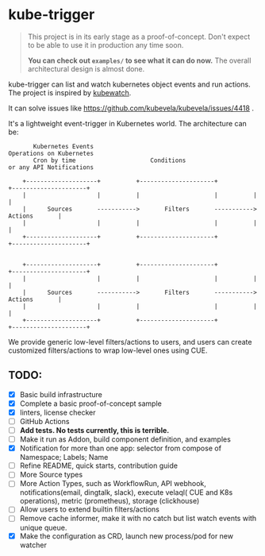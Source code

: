 # kube-trigger

> This project is in its early stage as a proof-of-concept. Don't expect to be able to use it in production any time
> soon.
>
> **You can check out `examples/` to see what it can do now.** The overall architectural design is almost done.

kube-trigger can list and watch kubernetes object events and run actions. The project is inspired
by [kubewatch](https://github.com/vmware-archive/kubewatch).

It can solve issues like https://github.com/kubevela/kubevela/issues/4418 .

It's a lightweight event-trigger in Kubernetes world. The
architecture can be:

```                                                                                         
       Kubernetes Events                                             Operations on Kubernetes
       Cron by time                     Conditions                   or any API Notifications
                                                                                             
    +--------------------+          +---------------------+          +---------------------+ 
    |                    |          |                     |          |                     | 
    |      Sources       ----------->       Filters       ----------->       Actions       | 
    |                    |          |                     |          |                     | 
    +--------------------+          +---------------------+          +---------------------+ 
                                                                                            
                                                                                             
    +--------------------+          +---------------------+          +---------------------+ 
    |                    |          |                     |          |                     | 
    |      Sources       ----------->       Filters       ----------->       Actions       | 
    |                    |          |                     |          |                     | 
    +--------------------+          +---------------------+          +---------------------+ 
```

We provide generic low-level filters/actions to users, and users can create customized filters/actions to wrap low-level
ones using CUE.

## TODO:

- [x] Basic build infrastructure
- [x] Complete a basic proof-of-concept sample
- [x] linters, license checker
- [ ] GitHub Actions
- [ ] **Add tests. No tests currently, this is terrible.**
- [ ] Make it run as Addon, build component definition, and examples
- [x] Notification for more than one app: selector from compose of Namespace; Labels; Name
- [ ] Refine README, quick starts, contribution guide
- [ ] More Source types
- [ ] More Action Types, such as WorkflowRun, API webhook, notifications(email, dingtalk, slack), execute velaql(
  CUE and K8s operations), metric (prometheus), storage (clickhouse)
- [ ] Allow users to extend builtin filters/actions
- [ ] Remove cache informer, make it with no catch but list watch events with unique queue.
- [x] Make the configuration as CRD, launch new process/pod for new watcher
